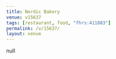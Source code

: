 ```yaml
---
title: Nordic Bakery
venue: v15637
tags: [restaurant, food, "fhrs:411883"]
permalink: /v/15637/
layout: venue
---
```

null
